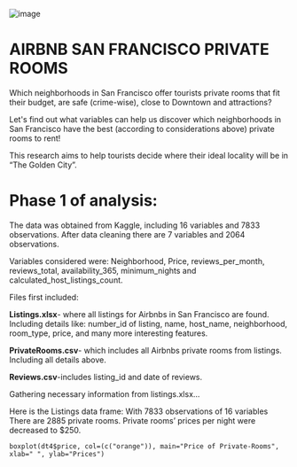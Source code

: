 ![image](https://user-images.githubusercontent.com/54724466/86974197-bb193500-c12a-11ea-8627-74118ff58984.png)

# **AIRBNB SAN FRANCISCO PRIVATE ROOMS** 


 Which neighborhoods in San Francisco offer tourists private rooms that fit their budget, are safe (crime-wise), close to Downtown and attractions?

 Let's find out what variables can help us discover which neighborhoods in San Francisco have the best (according to considerations above) private rooms to rent!

 This research aims to help tourists decide where their ideal locality will be  in “The Golden City”.
 
 
# **Phase 1 of analysis:**

The data was obtained from Kaggle, including 16 variables and 7833 observations. After data cleaning there are 7 variables and 2064 observations.

Variables considered were: Neighborhood, Price, reviews_per_month, reviews_total, availability_365, minimum_nights and calculated_host_listings_count.

Files first included:

**Listings.xlsx**- where all listings for Airbnbs in San Francisco are found. Including details like: number_id of listing, name, host_name, neighborhood, room_type, price, and many more interesting features.

**PrivateRooms.csv**- which includes all Airbnbs private rooms from listings. Including all details above.

**Reviews.csv**-includes listing_id and date of reviews.

Gathering necessary information from listings.xlsx...

Here is the Listings data frame: With 7833 observations of 16 variables
There are 2885 private rooms. Private rooms’ prices per night were decreased to $250.

```
boxplot(dt4$price, col=(c("orange")), main="Price of Private-Rooms", xlab=" ", ylab="Prices")
```
